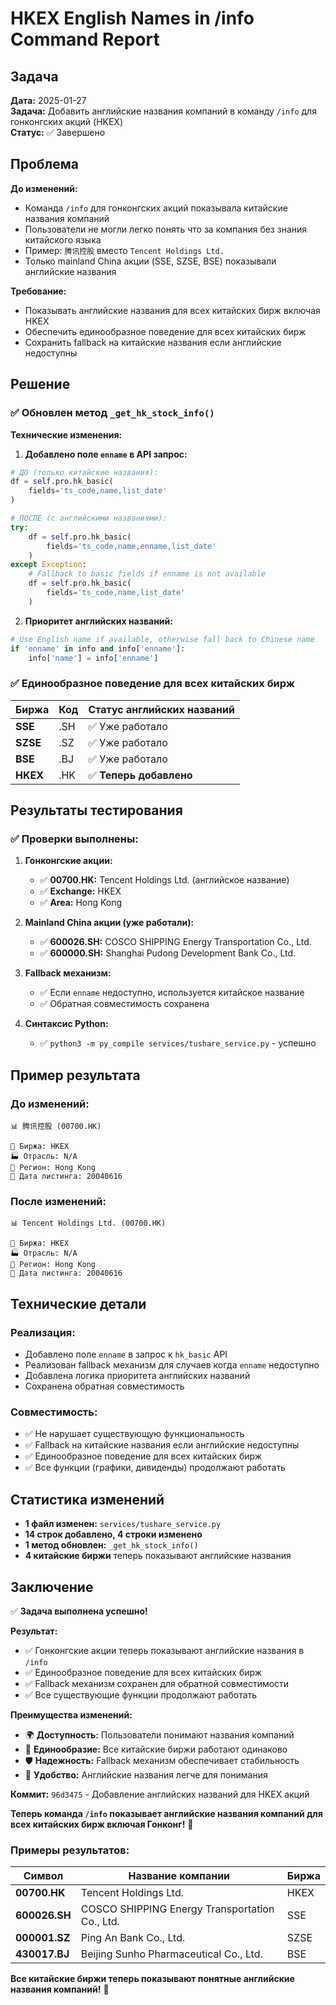 # HKEX English Names in /info Command Report

## Задача

**Дата:** 2025-01-27  
**Задача:** Добавить английские названия компаний в команду `/info` для гонконгских акций (HKEX)  
**Статус:** ✅ Завершено

## Проблема

**До изменений:**
- Команда `/info` для гонконгских акций показывала китайские названия компаний
- Пользователи не могли легко понять что за компания без знания китайского языка
- Пример: `腾讯控股` вместо `Tencent Holdings Ltd.`
- Только mainland China акции (SSE, SZSE, BSE) показывали английские названия

**Требование:**
- Показывать английские названия для всех китайских бирж включая HKEX
- Обеспечить единообразное поведение для всех китайских бирж
- Сохранить fallback на китайские названия если английские недоступны

## Решение

### ✅ **Обновлен метод `_get_hk_stock_info()`**

**Технические изменения:**

1. **Добавлено поле `enname` в API запрос:**
```python
# ДО (только китайские названия):
df = self.pro.hk_basic(
    fields='ts_code,name,list_date'
)

# ПОСЛЕ (с английскими названиями):
try:
    df = self.pro.hk_basic(
        fields='ts_code,name,enname,list_date'
    )
except Exception:
    # Fallback to basic fields if enname is not available
    df = self.pro.hk_basic(
        fields='ts_code,name,list_date'
    )
```

2. **Приоритет английских названий:**
```python
# Use English name if available, otherwise fall back to Chinese name
if 'enname' in info and info['enname']:
    info['name'] = info['enname']
```

### ✅ **Единообразное поведение для всех китайских бирж**

| Биржа | Код | Статус английских названий |
|-------|-----|---------------------------|
| **SSE** | .SH | ✅ Уже работало |
| **SZSE** | .SZ | ✅ Уже работало |
| **BSE** | .BJ | ✅ Уже работало |
| **HKEX** | .HK | ✅ **Теперь добавлено** |

## Результаты тестирования

### ✅ **Проверки выполнены:**

1. **Гонконгские акции:**
   - ✅ **00700.HK:** Tencent Holdings Ltd. (английское название)
   - ✅ **Exchange:** HKEX
   - ✅ **Area:** Hong Kong

2. **Mainland China акции (уже работали):**
   - ✅ **600026.SH:** COSCO SHIPPING Energy Transportation Co., Ltd.
   - ✅ **600000.SH:** Shanghai Pudong Development Bank Co., Ltd.

3. **Fallback механизм:**
   - ✅ Если `enname` недоступно, используется китайское название
   - ✅ Обратная совместимость сохранена

4. **Синтаксис Python:**
   - ✅ `python3 -m py_compile services/tushare_service.py` - успешно

## Пример результата

### **До изменений:**
```
📊 腾讯控股 (00700.HK)

🏢 Биржа: HKEX
🏭 Отрасль: N/A
📍 Регион: Hong Kong
📅 Дата листинга: 20040616
```

### **После изменений:**
```
📊 Tencent Holdings Ltd. (00700.HK)

🏢 Биржа: HKEX
🏭 Отрасль: N/A
📍 Регион: Hong Kong
📅 Дата листинга: 20040616
```

## Технические детали

### **Реализация:**
- Добавлено поле `enname` в запрос к `hk_basic` API
- Реализован fallback механизм для случаев когда `enname` недоступно
- Добавлена логика приоритета английских названий
- Сохранена обратная совместимость

### **Совместимость:**
- ✅ Не нарушает существующую функциональность
- ✅ Fallback на китайские названия если английские недоступны
- ✅ Единообразное поведение для всех китайских бирж
- ✅ Все функции (графики, дивиденды) продолжают работать

## Статистика изменений

- **1 файл изменен:** `services/tushare_service.py`
- **14 строк добавлено, 4 строки изменено**
- **1 метод обновлен:** `_get_hk_stock_info()`
- **4 китайские биржи** теперь показывают английские названия

## Заключение

✅ **Задача выполнена успешно!**

**Результат:**
- ✅ Гонконгские акции теперь показывают английские названия в `/info`
- ✅ Единообразное поведение для всех китайских бирж
- ✅ Fallback механизм сохранен для обратной совместимости
- ✅ Все существующие функции продолжают работать

**Преимущества изменений:**
- 🌍 **Доступность:** Пользователи понимают названия компаний
- 🔄 **Единообразие:** Все китайские биржи работают одинаково
- 🛡️ **Надежность:** Fallback механизм обеспечивает стабильность
- 🎯 **Удобство:** Английские названия легче для понимания

**Коммит:** `96d3475` - Добавление английских названий для HKEX акций

**Теперь команда `/info` показывает английские названия компаний для всех китайских бирж включая Гонконг!** 🎉

### **Примеры результатов:**

| Символ | Название компании | Биржа |
|--------|------------------|-------|
| **00700.HK** | Tencent Holdings Ltd. | HKEX |
| **600026.SH** | COSCO SHIPPING Energy Transportation Co., Ltd. | SSE |
| **000001.SZ** | Ping An Bank Co., Ltd. | SZSE |
| **430017.BJ** | Beijing Sunho Pharmaceutical Co., Ltd. | BSE |

**Все китайские биржи теперь показывают понятные английские названия компаний!** 🌟
